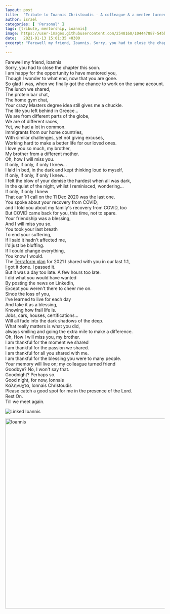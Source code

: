 ```yaml
---
layout: post
title:  "Tribute to Ioannis Christoudis - A colleague & a mentee turned friend "
author: israel
categories: [ 'Personal' ]
tags: [tribute, mentorship, ioannis]
image: https://user-images.githubusercontent.com/2548160/104447887-54bb1680-5594-11eb-9e21-9c3900d5d7da.png
date:   2021-01-13 15:01:35 +0300
excerpt: "Farewell my friend, Ioannis. Sorry, you had to close the chapter this soon. I am happy for the opportunity to have mentored you...You spoke about your recovery from COVID, and I told you about my recovery from COVID, too. But COVID came back for you, this time, not to spare. 
"
---
```


Farewell my friend, Ioannis<br/>
Sorry, you had to close the chapter this soon. <br/>
I am happy for the opportunity to have mentored you,<br/>
Though I wonder to what end, now that you are gone.<br/>
So glad I was, when we finally got the chance to work on the same account.<br/>
The lunch we shared,<br/>
The protein bar chat,<br/>
The home gym chat, <br/>
Your crazy Masters degree idea still gives me a chuckle.<br/>
The life you left behind in Greece...<br/>
We are from different parts of the globe,<br/>
We are of different races,<br/>
Yet, we had a lot in common. <br/>
Immigrants from our home countries, <br/>
With similar challenges, yet not giving excuses, <br/>
Working hard to make a better life for our loved ones.<br/>
I love you so much, my brother, <br/>
My brother from a different mother.<br/>
Oh,  how I will miss you.<br/>
If only, if only, if only I knew...<br/>
I laid in bed, in the dark and kept thinking loud to myself,<br/>
If only, if only, if only I knew...<br/>
I felt the blow of your demise the hardest when all was dark,<br/>
In the quiet of the night, whilst I reminisced, wondering...<br/>
If only, if only I knew <br/>
That our 1:1 call on the 11 Dec 2020 was the last one.<br/>
You spoke about your recovery from COVID,<br/>
and I told you about my family's recovery from COVID, too<br/>
But COVID came back for you, this time, not to spare. <br/>
Your friendship was a blessing,<br/>
And I will miss you so.<br/>
You took your last breath<br/>
To end your suffering,<br/>
If I said it hadn't affected me,<br/>
I'd just be bluffing.<br/>
If I could change everything,<br/>
You know I would.<br/>
The <a href="https://www.israelo.io/blog/terrform/" target="_blank">Terraform plan</a> for 2021 I shared with you in our last 1:1,  <br/>
I got it done. I passed it. <br/>
But it was a day too late. A few hours too late.<br/>
I did what you would have wanted <br/>
By posting the news on LinkedIn, <br/>
Except you weren't there to cheer me on. <br/>
Since the loss of you, <br/>
I've learned to live for each day <br/>
And take it as a blessing,<br/>
Knowing how frail life is. <br/>
Jobs, cars, houses, certifications... <br/>
Will all fade into the dark shadows of the deep.<br/>
What really matters is what you did, <br/>
always smiling and going the extra mile to make a difference.<br/>
Oh, How I will miss you, my brother.<br/>
I am thankful for the moment we shared <br/>
I am thankful for the passion we shared.<br/>
I am thankful for all you shared with me. <br/>
I am thankful for the blessing you were to many people. <br/>
Your memory will live on; my colleague turned friend <br/>
Goodbye? No, I won't say that. <br/>
Goodnight? Perhaps so. <br/>
Good night, for now, Ionnais <br/>
Καληνυχτα, Ionnais Christoudis <br/>
Please catch a good spot for me in the presence of the Lord. <br/>
Rest On. <br/> 
Till we meet again. <br/>

<p class="aligncenter">
<img class="lazyimg" src="
https://user-images.githubusercontent.com/2548160/104486622-ea21cf00-55c3-11eb-8efe-23df6b79d08d.png" alt="Linked Ioannis"/>
</p>


<p class="aligncenter">
<img class="lazyimg" src="https://user-images.githubusercontent.com/2548160/104448358-f478a480-5594-11eb-9997-bdfb96612ef2.jpeg" alt="Ioannis" width="560" height="600"/>
</p>

